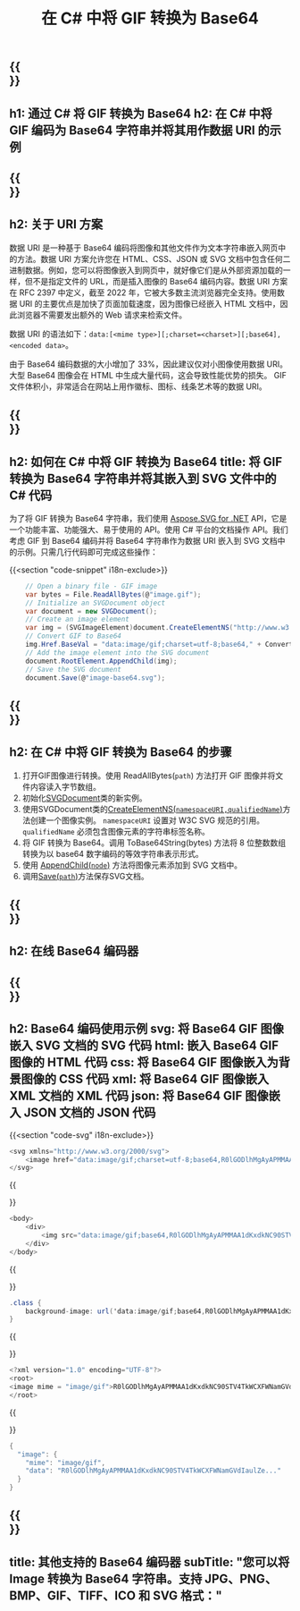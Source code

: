 ﻿---
translation: true
template: /templates/_template-encoder-child.md
title: 在 C# 中将 GIF 转换为 Base64
description: 在 C# 中将 GIF 转换为 Base64 并使用编码字符串作为数据 URI。将其嵌入 HTML、CSS、XML、JSON 等。
url: /net/gif-to-base64/
family: svg
platformtag: net
feature: encode
informat: GIF
outformat: Base64
---

{{<section banner>}}
---
h1: 通过 C# 将 GIF 转换为 Base64
h2: 在 C# 中将 GIF 编码为 Base64 字符串并将其用作数据 URI 的示例
---

{{<section overview>}}
---
h2: 关于 URI 方案
---

数据 URI 是一种基于 Base64 编码将图像和其他文件作为文本字符串嵌入网页中的方法。数据 URI 方案允许您在 HTML、CSS、JSON 或 SVG 文档中包含任何二进制数据。例如，您可以将图像嵌入到网页中，就好像它们是从外部资源加载的一样，但不是指定文件的 URL，而是插入图像的 Base64 编码内容。数据 URI 方案在 RFC 2397 中定义，截至 2022 年，它被大多数主流浏览器完全支持。使用数据 URI 的主要优点是加快了页面加载速度，因为图像已经嵌入 HTML 文档中，因此浏览器不需要发出额外的 Web 请求来检索文件。

数据 URI 的语法如下：`data:[<mime type>][;charset=<charset>][;base64],<encoded data>`。

由于 Base64 编码数据的大小增加了 33%，因此建议仅对小图像使用数据 URI。大型 Base64 图像会在 HTML 中生成大量代码，这会导致性能优势的损失。 GIF 文件体积小，非常适合在网站上用作徽标、图标、线条艺术等的数据 URI。

{{<section code-text>}}
---
h2: 如何在 C# 中将 GIF 转换为 Base64
title: 将 GIF 转换为 Base64 字符串并将其嵌入到 SVG 文件中的 C# 代码
---

为了将 GIF 转换为 Base64 字符串，我们使用 [Aspose.SVG for .NET](https://products.aspose.com/svg/net/) API，它是一个功能丰富、功能强大、易于使用的 API。使用 C# 平台的文档操作 API。我们考虑 GIF 到 Base64 编码并将 Base64 字符串作为数据 URI 嵌入到 SVG 文档中的示例。只需几行代码即可完成这些操作：

{{<section "code-snippet" i18n-exclude>}}

```cs
    // Open a binary file - GIF image
    var bytes = File.ReadAllBytes(@"image.gif");
    // Initialize an SVGDocument object
    var document = new SVGDocument();
    // Create an image element
    var img = (SVGImageElement)document.CreateElementNS("http://www.w3.org/2000/svg", "image");
    // Convert GIF to Base64
    img.Href.BaseVal = "data:image/gif;charset=utf-8;base64," + Convert.ToBase64String(bytes);
    // Add the image element into the SVG document
    document.RootElement.AppendChild(img);
    // Save the SVG document
    document.Save(@"image-base64.svg");
```

{{<section steps>}}
---
h2: 在 C# 中将 GIF 转换为 Base64 的步骤
---
1. 打开GIF图像进行转换。使用 ReadAllBytes(`path`) 方法打开 GIF 图像并将文件内容读入字节数组。
1. 初始化[SVGDocument](https://reference.aspose.com/svg/net/aspose.svg/svgdocument/svgdocument/#constructor)类的新实例。
1. 使用SVGDocument类的[CreateElementNS(`namespaceURI,qualifiedName`)](https://reference.aspose.com/svg/net/aspose.svg.dom/document/createelementns/#createelementns)方法创建一个图像实例。 `namespaceURI` 设置对 W3C SVG 规范的引用。 `qualifiedName` 必须包含图像元素的字符串标签名称。
1. 将 GIF 转换为 Base64。调用 ToBase64String(bytes) 方法将 8 位整数数组转换为以 base64 数字编码的等效字符串表示形式。
1. 使用 [AppendChild(`node`)](https://reference.aspose.com/svg/net/aspose.svg.dom/node/appendchild/) 方法将图像元素添加到 SVG 文档中。
1. 调用[Save(`path`)](https://reference.aspose.com/svg/net/aspose.svg/svgdocument/save/)方法保存SVG文档。

{{<section online-encoder>}}
---
h2: 在线 Base64 编码器
---

{{<section examples>}}
---
h2: Base64 编码使用示例
svg: 将 Base64 GIF 图像嵌入 SVG 文档的 SVG 代码
html: 嵌入 Base64 GIF 图像的 HTML 代码
css: 将 Base64 GIF 图像嵌入为背景图像的 CSS 代码
xml: 将 Base64 GIF 图像嵌入 XML 文档的 XML 代码
json: 将 Base64 GIF 图像嵌入 JSON 文档的 JSON 代码
---

{{<section "code-svg" i18n-exclude>}}

```cs
<svg xmlns="http://www.w3.org/2000/svg">
	<image href="data:image/gif;charset=utf-8;base64,R0lGODlhMgAyAPMMAA1dKxdkNC90STV4TkWCXFWNamGVdIaulZe..." alt="Green circle"/>
</svg>
```

{{<section code-html>}}

```cs
<body>
    <div>
        <img src="data:image/gif;base64,R0lGODlhMgAyAPMMAA1dKxdkNC90STV4TkWCXFWNamGVdIaulZe..." alt="Green circle">
    </div>
</body>
```

{{<section code-css>}}

```cs
.class {
    background-image: url('data:image/gif;base64,R0lGODlhMgAyAPMMAA1dKxdkNC90STV4TkWCXFWNamGVdIaulZe...');
}
```

{{<section code-xml>}}

```cs
<?xml version="1.0" encoding="UTF-8"?>
<root>
<image mime = "image/gif">R0lGODlhMgAyAPMMAA1dKxdkNC90STV4TkWCXFWNamGVdIaulZe...</image>
</root>
```

{{<section code-json>}}

```cs
{
  "image": {
    "mime": "image/gif",
    "data": "R0lGODlhMgAyAPMMAA1dKxdkNC90STV4TkWCXFWNamGVdIaulZe..."
  }
}
```

{{<section other-encoders>}}
---
title: 其他支持的 Base64 编码器
subTitle: "您可以将 Image 转换为 Base64 字符串。支持 JPG、PNG、BMP、GIF、TIFF、ICO 和 SVG 格式："
---